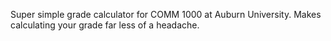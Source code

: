 Super simple grade calculator for COMM 1000 at Auburn University. Makes calculating your grade far less of a headache.

